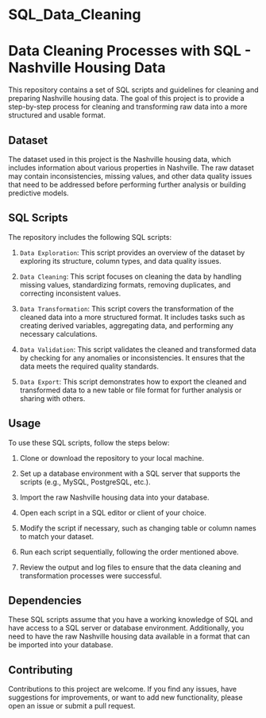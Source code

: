 # SQL_Data_Cleaning

# Data Cleaning Processes with SQL - Nashville Housing Data

This repository contains a set of SQL scripts and guidelines for cleaning and preparing Nashville housing data. The goal of this project is to provide a step-by-step process for cleaning and transforming raw data into a more structured and usable format.

## Dataset

The dataset used in this project is the Nashville housing data, which includes information about various properties in Nashville. The raw dataset may contain inconsistencies, missing values, and other data quality issues that need to be addressed before performing further analysis or building predictive models.

## SQL Scripts

The repository includes the following SQL scripts:

1. `Data Exploration`: This script provides an overview of the dataset by exploring its structure, column types, and data quality issues.

2. `Data Cleaning`: This script focuses on cleaning the data by handling missing values, standardizing formats, removing duplicates, and correcting inconsistent values.

3. `Data Transformation`: This script covers the transformation of the cleaned data into a more structured format. It includes tasks such as creating derived variables, aggregating data, and performing any necessary calculations.

4. `Data Validation`: This script validates the cleaned and transformed data by checking for any anomalies or inconsistencies. It ensures that the data meets the required quality standards.

5. `Data Export`: This script demonstrates how to export the cleaned and transformed data to a new table or file format for further analysis or sharing with others.

## Usage

To use these SQL scripts, follow the steps below:

1. Clone or download the repository to your local machine.

2. Set up a database environment with a SQL server that supports the scripts (e.g., MySQL, PostgreSQL, etc.).

3. Import the raw Nashville housing data into your database.

4. Open each script in a SQL editor or client of your choice.

5. Modify the script if necessary, such as changing table or column names to match your dataset.

6. Run each script sequentially, following the order mentioned above.

7. Review the output and log files to ensure that the data cleaning and transformation processes were successful.

## Dependencies

These SQL scripts assume that you have a working knowledge of SQL and have access to a SQL server or database environment. Additionally, you need to have the raw Nashville housing data available in a format that can be imported into your database.

## Contributing

Contributions to this project are welcome. If you find any issues, have suggestions for improvements, or want to add new functionality, please open an issue or submit a pull request.

